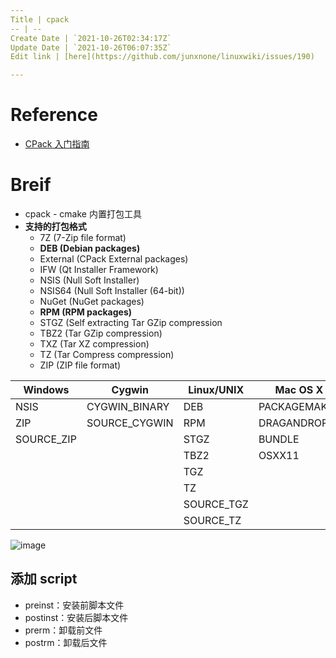 ```yaml
---
Title | cpack
-- | --
Create Date | `2021-10-26T02:34:17Z`
Update Date | `2021-10-26T06:07:35Z`
Edit link | [here](https://github.com/junxnone/linuxwiki/issues/190)

---
```

# Reference
- [CPack 入门指南](https://zhuanlan.zhihu.com/p/141956373)


# Breif
- cpack - cmake 内置打包工具
- **支持的打包格式**
  - 7Z (7-Zip file format)
  - **DEB (Debian packages)**
  - External (CPack External packages)
  - IFW (Qt Installer Framework)
  - NSIS (Null Soft Installer)
  - NSIS64 (Null Soft Installer (64-bit))
  - NuGet (NuGet packages)
  - **RPM (RPM packages)**
  - STGZ (Self extracting Tar GZip compression
  - TBZ2 (Tar GZip compression)
  - TXZ (Tar XZ compression)
  - TZ (Tar Compress compression)
  - ZIP (ZIP file format)



Windows | Cygwin | Linux/UNIX | Mac OS X
-- | -- | -- | --
NSIS | CYGWIN_BINARY | DEB | PACKAGEMAKER
ZIP | SOURCE_CYGWIN | RPM | DRAGANDROP
SOURCE_ZIP |   | STGZ | BUNDLE
  |   | TBZ2 | OSXX11
  |   | TGZ |  
  |   | TZ |  
  |   | SOURCE_TGZ |  
  |   | SOURCE_TZ


![image](https://user-images.githubusercontent.com/2216970/138818457-67ebdd3c-7f66-48a4-a592-430cbc780ba3.png)



## 添加 script

- preinst：安装前脚本文件
- postinst：安装后脚本文件
- prerm：卸载前文件
- postrm：卸载后文件
